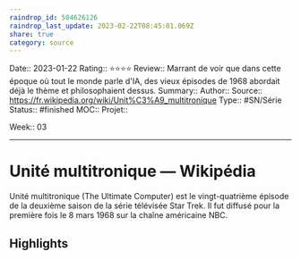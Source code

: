 ```yaml
---
raindrop_id: 504626126
raindrop_last_update: 2023-02-22T08:45:01.069Z
share: true
category: source
---
```


Date:: 2023-01-22
Rating:: ⭐⭐⭐⭐
Review:: Marrant de voir que dans cette époque où tout le monde parle d'IA, des vieux épisodes de 1968 abordait déjà le thème et philosophaient dessus.
Summary:: 
Author::
Source:: https://fr.wikipedia.org/wiki/Unit%C3%A9_multitronique
Type:: #SN/Série 
Status:: #finished 
MOC::
Projet:: 

Week:: 03

***
# Unité multitronique — Wikipédia

Unité multitronique (The Ultimate Computer) est le vingt-quatrième épisode de la deuxième saison de la série télévisée Star Trek. Il fut diffusé pour la première fois le 8 mars 1968 sur la chaîne américaine NBC.

## Highlights

